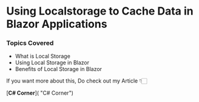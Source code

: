 # Using Localstorage to Cache Data in Blazor Applications

### Topics Covered

- What is Local Storage
- Using Local Storage in Blazor
- Benefits of Local Storage in Blazor

If you want more about this, Do check out my Article 👇🏻

[**C# Corner**]( "C# Corner")
